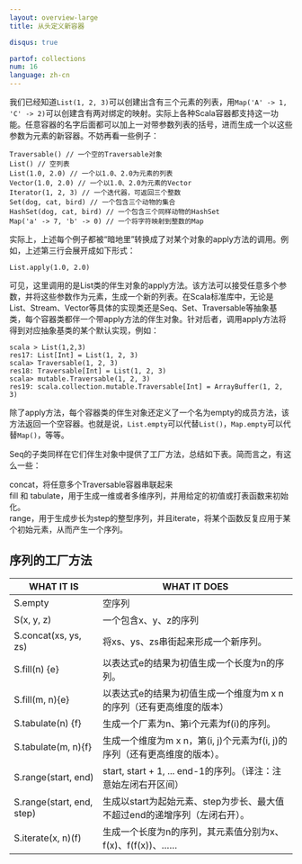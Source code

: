 ```yaml
---
layout: overview-large
title: 从头定义新容器

disqus: true

partof: collections
num: 16
language: zh-cn
---
```



我们已经知道`List(1, 2, 3)`可以创建出含有三个元素的列表，用`Map('A' -> 1, 'C' -> 2)`可以创建含有两对绑定的映射。实际上各种Scala容器都支持这一功能。任意容器的名字后面都可以加上一对带参数列表的括号，进而生成一个以这些参数为元素的新容器。不妨再看一些例子：

    Traversable() // 一个空的Traversable对象
    List() // 空列表
    List(1.0, 2.0) // 一个以1.0、2.0为元素的列表
    Vector(1.0, 2.0) // 一个以1.0、2.0为元素的Vector
    Iterator(1, 2, 3) // 一个迭代器，可返回三个整数
    Set(dog, cat, bird) // 一个包含三个动物的集合
    HashSet(dog, cat, bird) // 一个包含三个同样动物的HashSet
    Map('a' -> 7, 'b' -> 0) // 一个将字符映射到整数的Map

实际上，上述每个例子都被“暗地里”转换成了对某个对象的apply方法的调用。例如，上述第三行会展开成如下形式：

    List.apply(1.0, 2.0)
    
可见，这里调用的是List类的伴生对象的apply方法。该方法可以接受任意多个参数，并将这些参数作为元素，生成一个新的列表。在Scala标准库中，无论是List、Stream、Vector等具体的实现类还是Seq、Set、Traversable等抽象基类，每个容器类都伴一个带apply方法的伴生对象。针对后者，调用apply方法将得到对应抽象基类的某个默认实现，例如：

    scala > List(1,2,3)
    res17: List[Int] = List(1, 2, 3)
    scala> Traversable(1, 2, 3)
    res18: Traversable[Int] = List(1, 2, 3)
    scala> mutable.Traversable(1, 2, 3)
    res19: scala.collection.mutable.Traversable[Int] = ArrayBuffer(1, 2, 3)

除了apply方法，每个容器类的伴生对象还定义了一个名为empty的成员方法，该方法返回一个空容器。也就是说，`List.empty`可以代替`List()`，`Map.empty`可以代替`Map()`，等等。

Seq的子类同样在它们伴生对象中提供了工厂方法，总结如下表。简而言之，有这么一些：

concat，将任意多个Traversable容器串联起来  
fill 和 tabulate，用于生成一维或者多维序列，并用给定的初值或打表函数来初始化。    
range，用于生成步长为step的整型序列，并且iterate，将某个函数反复应用于某个初始元素，从而产生一个序列。  

## 序列的工厂方法

| WHAT IT IS | WHAT IT DOES |
|-------------------|---------------------|
| S.empty | 空序列 |
| S(x, y, z) | 一个包含x、y、z的序列 |
| S.concat(xs, ys, zs) | 将xs、ys、zs串街起来形成一个新序列。 |
| S.fill(n) {e}  | 以表达式e的结果为初值生成一个长度为n的序列。 |
| S.fill(m, n){e} | 以表达式e的结果为初值生成一个维度为m x n的序列（还有更高维度的版本） |
| S.tabulate(n) {f}  | 生成一个厂素为n、第i个元素为f(i)的序列。 |
| S.tabulate(m, n){f} | 生成一个维度为m x n，第(i, j)个元素为f(i, j)的序列（还有更高维度的版本）。 |
| S.range(start, end) | start, start + 1, ... end-1的序列。（译注：注意始左闭右开区间） |
| S.range(start, end, step) | 生成以start为起始元素、step为步长、最大值不超过end的递增序列（左闭右开）。 |
| S.iterate(x, n)(f) | 生成一个长度为n的序列，其元素值分别为x、f(x)、f(f(x))、…… |

